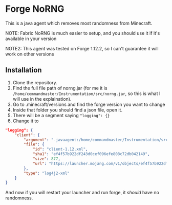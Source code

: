 # Forge NoRNG

This is a java agent which removes most randomness from Minecraft.

NOTE: Fabric NoRNG is much easier to setup, and you should use it if it's available in your version

NOTE2: This agent was tested on Forge 1.12.2, so I can't guarantee it will work on other versions

## Installation
1. Clone the repository.
2. Find the full file path of norng.jar (for me it is `/home/commandmaster/Instrumentation/src/norng.jar`,
so this is what I will use in the explaination).
3. Go to .minecraft/versions and find the forge version you want to change
4. Inside that folder you should find a json file, open it.
5. There will be a segment saying `"logging": {}`
6. Change it to
```json
"logging": {
    "client": {
        "argument": "-javaagent:/home/commandmaster/Instrumentation/src/norng.jar",
        "file": {
            "id": "client-1.12.xml",
            "sha1": "ef4f57b922df243d0cef096efe808c72db042149",
            "size": 877,
            "url": "https://launcher.mojang.com/v1/objects/ef4f57b922df243d0cef096efe808c72db042149/client-1.12.xml"
        },
        "type": "log4j2-xml"
    }
}
```
And now if you will restart your launcher and run forge, it *should* have no randomness.